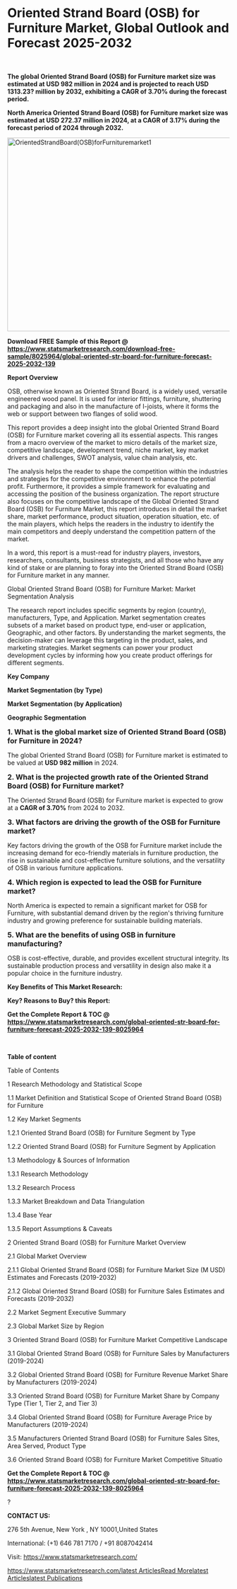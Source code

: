 <h1>Oriented Strand Board (OSB) for Furniture Market, Global Outlook and Forecast 2025-2032</h1><br/><p><strong>The global Oriented Strand Board (OSB) for Furniture market size was estimated at USD 982 million in 2024 and is projected to reach USD 1313.23? million by 2032, exhibiting a <strong>CAGR</strong> of 3.70% during the forecast period.</strong></p>
 
 
 
 <p><strong>North America Oriented Strand Board (OSB) for Furniture market size was estimated at USD 272.37 million in 2024, at a <strong>CAGR</strong> of 3.17% during the forecast period of 2024 through 2032.</strong></p>
 
 
 
 <p><img alt="OrientedStrandBoard(OSB)forFurnituremarket1" src="https://www.grandresearchstore.com/assets/report-images/OrientedStrandBoard(OSB)forFurnituremarket1.png" style="width: 730px; height: 438px;" /></p>
 
 
 
 <p><strong>Download FREE Sample of this Report @ <a href="https://www.statsmarketresearch.com/download-free-sample/8025964/global-oriented-str-board-for-furniture-forecast-2025-2032-139">https://www.statsmarketresearch.com/download-free-sample/8025964/global-oriented-str-board-for-furniture-forecast-2025-2032-139</a></strong></p>
 
 
 
 <p><strong>Report Overview</strong></p>
 
 
 
 <p>OSB, otherwise known as Oriented Strand Board, is a widely used, versatile engineered wood panel. It is used for interior fittings, furniture, shuttering and packaging and also in the manufacture of I-joists, where it forms the web or support between two flanges of solid wood.</p>
 
 
 
 <p>This report provides a deep insight into the global Oriented Strand Board (OSB) for Furniture market covering all its essential aspects. This ranges from a macro overview of the market to micro details of the market size, competitive landscape, development trend, niche market, key market drivers and challenges, SWOT analysis, value chain analysis, etc.</p>
 
 
 
 <p>The analysis helps the reader to shape the competition within the industries and strategies for the competitive environment to enhance the potential profit. Furthermore, it provides a simple framework for evaluating and accessing the position of the business organization. The report structure also focuses on the competitive landscape of the Global Oriented Strand Board (OSB) for Furniture Market, this report introduces in detail the market share, market performance, product situation, operation situation, etc. of the main players, which helps the readers in the industry to identify the main competitors and deeply understand the competition pattern of the market.</p>
 
 
 
 <p>In a word, this report is a must-read for industry players, investors, researchers, consultants, business strategists, and all those who have any kind of stake or are planning to foray into the Oriented Strand Board (OSB) for Furniture market in any manner.</p>
 
 
 
 <p>Global Oriented Strand Board (OSB) for Furniture Market: Market Segmentation Analysis</p>
 
 
 
 <p>The research report includes specific segments by region (country), manufacturers, Type, and Application. Market segmentation creates subsets of a market based on product type, end-user or application, Geographic, and other factors. By understanding the market segments, the decision-maker can leverage this targeting in the product, sales, and marketing strategies. Market segments can power your product development cycles by informing how you create product offerings for different segments.</p>
 
 
 
 <p><strong>Key Company</strong></p>
 
 
 
 <p><strong>Market Segmentation (by Type)</strong></p>
 
 
 
 <p><strong>Market Segmentation (<strong>by Application</strong>)</strong></p>
 
 
 
 <p><strong>Geographic Segmentation</strong></p>
 
 
 
 <p><strong><span style="font-size:16px;">1. What is the global market size of Oriented Strand Board (OSB) for Furniture in 2024?</span></strong></p>
 
 
 
 <p>The global Oriented Strand Board (OSB) for Furniture market is estimated to be valued at <strong>USD 982 million</strong> in 2024.</p>
 
 
 
 <p><span style="font-size:16px;"><strong>2. What is the projected growth rate of the Oriented Strand Board (OSB) for Furniture market?</strong></span></p>
 
 
 
 <p>The Oriented Strand Board (OSB) for Furniture market is expected to grow at a <strong><strong>CAGR</strong> of 3.70%</strong> from 2024 to 2032.</p>
 
 
 
 <p><span style="font-size:16px;"><strong>3. What factors are driving the growth of the OSB for Furniture market?</strong></span></p>
 
 
 
 <p>Key factors driving the growth of the OSB for Furniture market include the increasing demand for eco-friendly materials in furniture production, the rise in sustainable and cost-effective furniture solutions, and the versatility of OSB in various furniture applications.</p>
 
 
 
 <p><span style="font-size:16px;"><strong>4. Which region is expected to lead the OSB for Furniture market?</strong></span></p>
 
 
 
 <p>North America is expected to remain a significant market for OSB for Furniture, with substantial demand driven by the region&#39;s thriving furniture industry and growing preference for sustainable building materials.</p>
 
 
 
 <p><span style="font-size:16px;"><strong>5. What are the benefits of using OSB in furniture manufacturing?</strong></span></p>
 
 
 
 <p>OSB is cost-effective, durable, and provides excellent structural integrity. Its sustainable production process and versatility in design also make it a popular choice in the furniture industry.</p>
 
 
 
 <p><strong>Key Benefits of This Market Research:</strong></p>
 
 
 
 <p><strong>Key? <strong>Reasons to Buy</strong>? this Report:</strong></p>
 
 
 
 <div><b>Get the Complete Report & TOC @ <a href="https://www.statsmarketresearch.com/global-oriented-str-board-for-furniture-forecast-2025-2032-139-8025964">https://www.statsmarketresearch.com/global-oriented-str-board-for-furniture-forecast-2025-2032-139-8025964</a></b></div>
 
 
 
 <p><br />
 
 <b>Table of content</b></p>
 
 
 
 <p>Table of Contents<br />
 
 1 Research Methodology and Statistical Scope<br />
 
 1.1 Market Definition and Statistical Scope of Oriented Strand Board (OSB) for Furniture<br />
 
 1.2 Key Market Segments<br />
 
 1.2.1 Oriented Strand Board (OSB) for Furniture Segment by Type<br />
 
 1.2.2 Oriented Strand Board (OSB) for Furniture Segment by Application<br />
 
 1.3 Methodology & Sources of Information<br />
 
 1.3.1 Research Methodology<br />
 
 1.3.2 Research Process<br />
 
 1.3.3 Market Breakdown and Data Triangulation<br />
 
 1.3.4 Base Year<br />
 
 1.3.5 Report Assumptions & Caveats<br />
 
 2 Oriented Strand Board (OSB) for Furniture Market Overview<br />
 
 2.1 Global Market Overview<br />
 
 2.1.1 Global Oriented Strand Board (OSB) for Furniture Market Size (M USD) Estimates and Forecasts (2019-2032)<br />
 
 2.1.2 Global Oriented Strand Board (OSB) for Furniture Sales Estimates and Forecasts (2019-2032)<br />
 
 2.2 Market Segment Executive Summary<br />
 
 2.3 Global Market Size by Region<br />
 
 3 Oriented Strand Board (OSB) for Furniture Market Competitive Landscape<br />
 
 3.1 Global Oriented Strand Board (OSB) for Furniture Sales by Manufacturers (2019-2024)<br />
 
 3.2 Global Oriented Strand Board (OSB) for Furniture Revenue Market Share by Manufacturers (2019-2024)<br />
 
 3.3 Oriented Strand Board (OSB) for Furniture Market Share by Company Type (Tier 1, Tier 2, and Tier 3)<br />
 
 3.4 Global Oriented Strand Board (OSB) for Furniture Average Price by Manufacturers (2019-2024)<br />
 
 3.5 Manufacturers Oriented Strand Board (OSB) for Furniture Sales Sites, Area Served, Product Type<br />
 
 3.6 Oriented Strand Board (OSB) for Furniture Market Competitive Situatio</p>
 
 
 
 <div><b>Get the Complete Report & TOC @ <a href="https://www.statsmarketresearch.com/global-oriented-str-board-for-furniture-forecast-2025-2032-139-8025964">https://www.statsmarketresearch.com/global-oriented-str-board-for-furniture-forecast-2025-2032-139-8025964</a></b></div>
 
 
 
 <p>? </p>
 
 
 
 <p><b>CONTACT US:</b><br />
 
 276 5th Avenue, New York , NY 10001,United States<br />
 
 International: (+1) 646 781 7170 / +91 8087042414<br />
 
 Visit: <a href="https://www.statsmarketresearch.com/">https://www.statsmarketresearch.com/</a><br />
 
 <a href="https://gyeongbokgung.com">https://www.statsmarketresearch.com/</a><a href="https://hallyeomaritime.com">latest Articles</a><a href="https://jingwansa.com">Read More</a><a href="https://nguoiviet.jp/">latest Articles</a><a href="https://www.intelmarketresearch.com/">latest Publications</a></p>